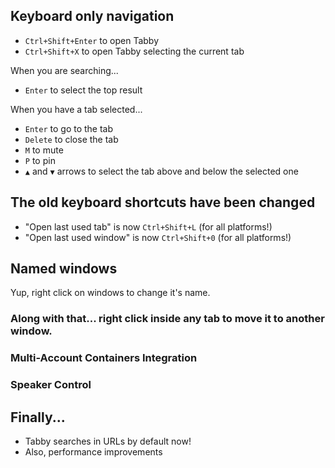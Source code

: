 ## Keyboard only navigation

- `Ctrl+Shift+Enter` to open Tabby
- `Ctrl+Shift+X` to open Tabby selecting the current tab

When you are searching...
- `Enter` to select the top result

When you have a tab selected...
- `Enter` to go to the tab
- `Delete` to close the tab
- `M` to mute
- `P` to pin
- `▲` and `▼` arrows to select the tab above and below the selected one

## The old keyboard shortcuts have been changed

- "Open last used tab" is now `Ctrl+Shift+L` (for all platforms!)
- "Open last used window" is now `Ctrl+Shift+0` (for all platforms!)

## Named windows

Yup, right click on windows to change it's name.

### Along with that... right click inside any tab to move it to another window.

### Multi-Account Containers Integration

### Speaker Control

## Finally...

- Tabby searches in URLs by default now!
- Also, performance improvements